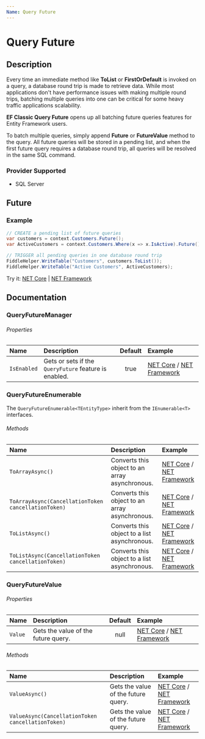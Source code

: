 ```yaml
---
Name: Query Future
---
```


# Query Future

## Description
Every time an immediate method like **ToList** or **FirstOrDefault** is invoked on a query, a database round trip is made to retrieve data. While most applications don't have performance issues with making multiple round trips, batching multiple queries into one can be critical for some heavy traffic applications scalability.

**EF Classic Query Future** opens up all batching future queries features for Entity Framework users.

To batch multiple queries, simply append **Future** or **FutureValue** method to the query. All future queries will be stored in a pending list, and when the first future query requires a database round trip, all queries will be resolved in the same SQL command.

### Provider Supported
- SQL Server

## Future

### Example
```csharp
// CREATE a pending list of future queries
var customers = context.Customers.Future();
var ActiveCustomers = context.Customers.Where(x => x.IsActive).Future();

// TRIGGER all pending queries in one database round trip            
FiddleHelper.WriteTable("Customers", customers.ToList());        
FiddleHelper.WriteTable("Active Customers", ActiveCustomers);            
```
Try it: [NET Core](https://dotnetfiddle.net/vMGvuy) | [NET Framework](https://dotnetfiddle.net/DoWJ3t)

## Documentation

### QueryFutureManager

###### Properties

| Name | Description | Default | Example |
| :--- | :---------- | :-----: | :------ |
| `IsEnabled` | Gets or sets if the `QueryFuture` feature is enabled. | true | [NET Core](https://dotnetfiddle.net/ezWALV) / [NET Framework](https://dotnetfiddle.net/n6VcfE) |

### QueryFutureEnumerable<TEntityType>
  
The `QueryFutureEnumerable<TEntityType>` inherit from the `IEnumerable<T>` interfaces.

###### Methods

| Name | Description | Example |
| :--- | :---------- | :------ |
| `ToArrayAsync()` | Converts this object to an array asynchronous. | [NET Core](https://dotnetfiddle.net/MljKoE) / [NET Framework](https://dotnetfiddle.net/pg1rnj) |
| `ToArrayAsync(CancellationToken cancellationToken)` | Converts this object to an array asynchronous. | [NET Core](https://dotnetfiddle.net/EbmY1e) / [NET Framework](https://dotnetfiddle.net/RBEL7B)|
| `ToListAsync()` | Converts this object to a list asynchronous. | [NET Core](https://dotnetfiddle.net/DGqyL1) / [NET Framework](https://dotnetfiddle.net/JYXOMi) |
| `ToListAsync(CancellationToken cancellationToken)` | Converts this object to a list asynchronous. | [NET Core](https://dotnetfiddle.net/enqN1i) / [NET Framework](https://dotnetfiddle.net/RQkqUb) |
  
### QueryFutureValue<TResult>
  
###### Properties

| Name | Description | Default | Example |
| :--- | :---------- | :-----: | :------ |
| `Value` | Gets the value of the future query. | null | [NET Core](https://dotnetfiddle.net/xjEqrX) / [NET Framework](https://dotnetfiddle.net/ObIY3v) |

###### Methods

| Name | Description | Example |
| :--- | :---------- | :------ |
| `ValueAsync()` | Gets the value of the future query. | [NET Core](https://dotnetfiddle.net/r920Fj) / [NET Framework](https://dotnetfiddle.net/hJ6VrE) |
| `ValueAsync(CancellationToken cancellationToken)` | Gets the value of the future query. | [NET Core](https://dotnetfiddle.net/COg8Wi) / [NET Framework](https://dotnetfiddle.net/sgbK5g) |
